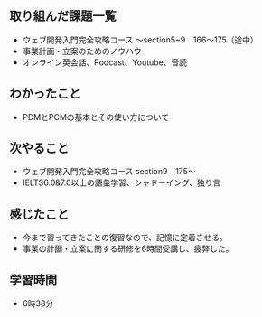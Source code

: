 ## 取り組んだ課題一覧
- ウェブ開発入門完全攻略コース 〜section5~9　166〜175（途中）
- 事業計画・立案のためのノウハウ
- オンライン英会話、Podcast、Youtube、音読
## わかったこと
- PDMとPCMの基本とその使い方について
## 次やること
- ウェブ開発入門完全攻略コース section9　175〜
- IELTS6.0&7.0以上の語彙学習、シャドーイング、独り言
## 感じたこと
- 今まで習ってきたことの復習なので、記憶に定着させる。
- 事業の計画・立案に関する研修を6時間受講し、疲弊した。
## 学習時間
- 6時38分

